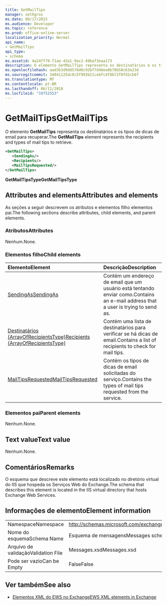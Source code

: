 ```yaml
---
title: GetMailTips
manager: sethgros
ms.date: 09/17/2015
ms.audience: Developer
ms.topic: reference
ms.prod: office-online-server
localization_priority: Normal
api_name:
- GetMailTips
api_type:
- schema
ms.assetid: 4a24ff79-f1ae-43a1-9ac2-49baf3eaa173
description: O elemento GetMailTips representa os destinatários e os tipos de dicas de email para recuperar.
ms.openlocfilehash: aad3b3d9dd578d0c92bf7d48ee8b78b58c63e23d
ms.sourcegitcommit: 34041125dc8c5f993b21cebfc4f8b72f0fd2cb6f
ms.translationtype: MT
ms.contentlocale: pt-BR
ms.lasthandoff: 06/11/2018
ms.locfileid: "19752553"
---
```

# <a name="getmailtips"></a><span data-ttu-id="e9547-103">GetMailTips</span><span class="sxs-lookup"><span data-stu-id="e9547-103">GetMailTips</span></span>

<span data-ttu-id="e9547-104">O elemento **GetMailTips** representa os destinatários e os tipos de dicas de email para recuperar.</span><span class="sxs-lookup"><span data-stu-id="e9547-104">The **GetMailTips** element represents the recipients and types of mail tips to retrieve.</span></span> 
  
```XML
<GetMailTips>
   <SendingAs/>
   <Recipients/>
   <MailTipsRequested/>
</GetMailTips>
```

 <span data-ttu-id="e9547-105">**GetMailTipsType**</span><span class="sxs-lookup"><span data-stu-id="e9547-105">**GetMailTipsType**</span></span>
## <a name="attributes-and-elements"></a><span data-ttu-id="e9547-106">Attributes and elements</span><span class="sxs-lookup"><span data-stu-id="e9547-106">Attributes and elements</span></span>

<span data-ttu-id="e9547-107">As seções a seguir descrevem os atributos e elementos filho elementos pai.</span><span class="sxs-lookup"><span data-stu-id="e9547-107">The following sections describe attributes, child elements, and parent elements.</span></span>
  
### <a name="attributes"></a><span data-ttu-id="e9547-108">Atributos</span><span class="sxs-lookup"><span data-stu-id="e9547-108">Attributes</span></span>

<span data-ttu-id="e9547-109">Nenhum.</span><span class="sxs-lookup"><span data-stu-id="e9547-109">None.</span></span>
  
### <a name="child-elements"></a><span data-ttu-id="e9547-110">Elementos filho</span><span class="sxs-lookup"><span data-stu-id="e9547-110">Child elements</span></span>

|<span data-ttu-id="e9547-111">**Elemento**</span><span class="sxs-lookup"><span data-stu-id="e9547-111">**Element**</span></span>|<span data-ttu-id="e9547-112">**Descrição**</span><span class="sxs-lookup"><span data-stu-id="e9547-112">**Description**</span></span>|
|:-----|:-----|
|[<span data-ttu-id="e9547-113">SendingAs</span><span class="sxs-lookup"><span data-stu-id="e9547-113">SendingAs</span></span>](sendingas.md) <br/> |<span data-ttu-id="e9547-114">Contém um endereço de email que um usuário está tentando enviar como.</span><span class="sxs-lookup"><span data-stu-id="e9547-114">Contains an e-mail address that a user is trying to send as.</span></span>  <br/> |
|[<span data-ttu-id="e9547-115">Destinatários (ArrayOfRecipientsType)</span><span class="sxs-lookup"><span data-stu-id="e9547-115">Recipients (ArrayOfRecipientsType)</span></span>](recipients-arrayofrecipientstype.md) <br/> |<span data-ttu-id="e9547-116">Contém uma lista de destinatários para verificar se há dicas de email.</span><span class="sxs-lookup"><span data-stu-id="e9547-116">Contains a list of recipients to check for mail tips.</span></span>  <br/> |
|[<span data-ttu-id="e9547-117">MailTipsRequested</span><span class="sxs-lookup"><span data-stu-id="e9547-117">MailTipsRequested</span></span>](mailtipsrequested.md) <br/> |<span data-ttu-id="e9547-118">Contém os tipos de dicas de email solicitadas do serviço.</span><span class="sxs-lookup"><span data-stu-id="e9547-118">Contains the types of mail tips requested from the service.</span></span>  <br/> |
   
### <a name="parent-elements"></a><span data-ttu-id="e9547-119">Elementos pai</span><span class="sxs-lookup"><span data-stu-id="e9547-119">Parent elements</span></span>

<span data-ttu-id="e9547-120">Nenhum.</span><span class="sxs-lookup"><span data-stu-id="e9547-120">None.</span></span>
  
## <a name="text-value"></a><span data-ttu-id="e9547-121">Text value</span><span class="sxs-lookup"><span data-stu-id="e9547-121">Text value</span></span>

<span data-ttu-id="e9547-122">Nenhum.</span><span class="sxs-lookup"><span data-stu-id="e9547-122">None.</span></span>
  
## <a name="remarks"></a><span data-ttu-id="e9547-123">Comentários</span><span class="sxs-lookup"><span data-stu-id="e9547-123">Remarks</span></span>

<span data-ttu-id="e9547-124">O esquema que descreve este elemento está localizado no diretório virtual do IIS que hospeda os Serviços Web do Exchange.</span><span class="sxs-lookup"><span data-stu-id="e9547-124">The schema that describes this element is located in the IIS virtual directory that hosts Exchange Web Services.</span></span>
  
## <a name="element-information"></a><span data-ttu-id="e9547-125">Informações de elemento</span><span class="sxs-lookup"><span data-stu-id="e9547-125">Element information</span></span>

|||
|:-----|:-----|
|<span data-ttu-id="e9547-126">Namespace</span><span class="sxs-lookup"><span data-stu-id="e9547-126">Namespace</span></span>  <br/> |http://schemas.microsoft.com/exchange/services/2006/messages  <br/> |
|<span data-ttu-id="e9547-127">Nome do esquema</span><span class="sxs-lookup"><span data-stu-id="e9547-127">Schema Name</span></span>  <br/> |<span data-ttu-id="e9547-128">Esquema de mensagens</span><span class="sxs-lookup"><span data-stu-id="e9547-128">Messages schema</span></span>  <br/> |
|<span data-ttu-id="e9547-129">Arquivo de validação</span><span class="sxs-lookup"><span data-stu-id="e9547-129">Validation File</span></span>  <br/> |<span data-ttu-id="e9547-130">Messages.xsd</span><span class="sxs-lookup"><span data-stu-id="e9547-130">Messages.xsd</span></span>  <br/> |
|<span data-ttu-id="e9547-131">Pode ser vazio</span><span class="sxs-lookup"><span data-stu-id="e9547-131">Can be Empty</span></span>  <br/> |<span data-ttu-id="e9547-132">False</span><span class="sxs-lookup"><span data-stu-id="e9547-132">False</span></span>  <br/> |
   
## <a name="see-also"></a><span data-ttu-id="e9547-133">Ver também</span><span class="sxs-lookup"><span data-stu-id="e9547-133">See also</span></span>



- [<span data-ttu-id="e9547-134">Elementos XML do EWS no Exchange</span><span class="sxs-lookup"><span data-stu-id="e9547-134">EWS XML elements in Exchange</span></span>](ews-xml-elements-in-exchange.md)

